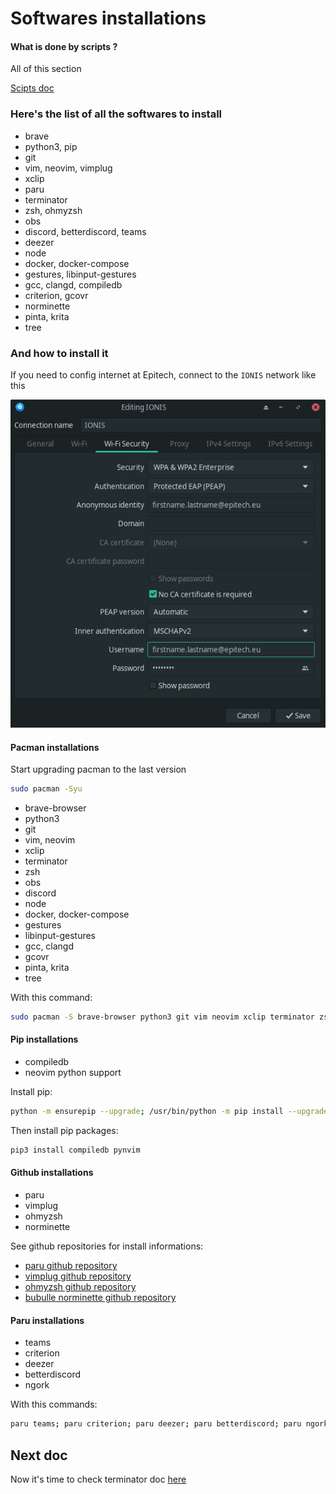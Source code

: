 # Softwares installations

#### What is done by scripts ?

All of this section

[Scipts doc](scripts.md)

### Here's the list of all the softwares to install

- brave
- python3, pip
- git
- vim, neovim, vimplug
- xclip
- paru
- terminator
- zsh, ohmyzsh
- obs
- discord, betterdiscord, teams
- deezer
- node
- docker, docker-compose
- gestures, libinput-gestures
- gcc, clangd, compiledb
- criterion, gcovr
- norminette
- pinta, krita
- tree

### And how to install it

If you need to config internet at Epitech, connect to the `IONIS` network like this

![Epitech Wifi config](img/epitech_wifi_config.png)

#### Pacman installations

Start upgrading pacman to the last version

```bash
sudo pacman -Syu
```

- brave-browser
- python3
- git
- vim, neovim
- xclip
- terminator
- zsh
- obs
- discord
- node
- docker, docker-compose
- gestures
- libinput-gestures
- gcc, clangd
- gcovr
- pinta, krita
- tree

With this command:

```bash
sudo pacman -S brave-browser python3 git vim neovim xclip terminator zsh obs-studio discord nodejs docker docker-compose gestures libinput-gestures gcc clang gcovr pinta krita tree
```

#### Pip installations

- compiledb
- neovim python support

Install pip:

```bash
python -m ensurepip --upgrade; /usr/bin/python -m pip install --upgrade pip
```

Then install pip packages:

```bash
pip3 install compiledb pynvim
```

#### Github installations

- paru
- vimplug
- ohmyzsh
- norminette

See github repositories for install informations:

- [paru github repository](https://github.com/Morganamilo/paru)
- [vimplug github repository](https://github.com/junegunn/vim-plug)
- [ohmyzsh github repository](https://github.com/ohmyzsh/ohmyzsh)
- [bubulle norminette github repository](https://github.com/aureliancnx/Bubulle-Norminette)

#### Paru installations

- teams
- criterion
- deezer
- betterdiscord
- ngork

With this commands:

```bash
paru teams; paru criterion; paru deezer; paru betterdiscord; paru ngork
```

## Next doc

Now it's time to check terminator doc [here](terminator.md)

